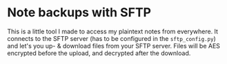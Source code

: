 # Note backups with SFTP

This is a little tool I made to access my plaintext notes from everywhere. It connects to the SFTP server (has to be configured in the ```sftp_config.py```) and let's you up- & download files from your SFTP server.
Files will be AES encrypted before the upload, and decrypted after the download. 

